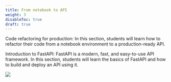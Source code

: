 ```yaml
---
title: From notebook to API
weight: 3
disableToc: true
draft: true
---
```


Code refactoring for production: In this section, students will learn how to refactor their code from a notebook environment to a production-ready API.

Introduction to FastAPI: FastAPI is a modern, fast, and easy-to-use API framework. In this section, students will learn the basics of FastAPI and how to build and deploy an API using it.

![](https://res.cloudinary.com/dyd911kmh/image/upload/v1664210695/A_simple_API_architecture_design_f98bfad9ce.png)

